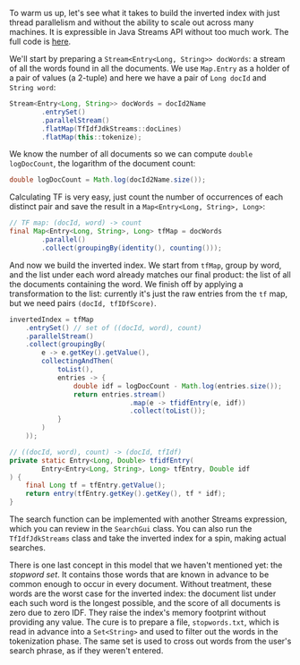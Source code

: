 To warm us up, let's see what it takes to build the inverted index with
just thread parallelism and without the ability to scale out across
many machines. It is expressible in Java Streams API without too much
work. The full code is [here](https://github.com/hazelcast/hazelcast-jet-code-samples/blob/master/batch/tf-idf/src/main/java/TfIdfJdkStreams.java).

We'll start by preparing a `Stream<Entry<Long, String>> docWords`: a stream of all the words found in all the documents. We use `Map.Entry` as a holder of a pair of values (a 2-tuple) and here we have a pair of `Long docId` and `String word`:


```java
Stream<Entry<Long, String>> docWords = docId2Name
        .entrySet()
        .parallelStream()
        .flatMap(TfIdfJdkStreams::docLines)
        .flatMap(this::tokenize);
```

We know the number of all documents so we can compute `double logDocCount`, the logarithm of the document count:

```java
double logDocCount = Math.log(docId2Name.size());
```

Calculating TF is very easy, just count the number of occurrences of
each distinct pair and save the result in a `Map<Entry<Long, String>,
Long>`:

```java
// TF map: (docId, word) -> count
final Map<Entry<Long, String>, Long> tfMap = docWords
        .parallel()
        .collect(groupingBy(identity(), counting()));
```

And now we build the inverted index. We start from `tfMap`, group by
word, and the list under each word already matches our final product:
the list of all the documents containing the word. We finish off by
applying a transformation to the list: currently it's just the raw
entries from the `tf` map, but we need pairs `(docId, tfIDfScore)`.

```java
invertedIndex = tfMap
    .entrySet() // set of ((docId, word), count)
    .parallelStream()
    .collect(groupingBy(
        e -> e.getKey().getValue(),
        collectingAndThen(
            toList(),
            entries -> {
                double idf = logDocCount - Math.log(entries.size());
                return entries.stream()
                              .map(e -> tfidfEntry(e, idf))
                              .collect(toList());
            }
        )
    ));

// ((docId, word), count) -> (docId, tfIdf)
private static Entry<Long, Double> tfidfEntry(
        Entry<Entry<Long, String>, Long> tfEntry, Double idf
) {
    final Long tf = tfEntry.getValue();
    return entry(tfEntry.getKey().getKey(), tf * idf);
}
```

The search function can be implemented with another Streams expression,
which you can review in the `SearchGui` class. You can also run the
`TfIdfJdkStreams` class and take the inverted index for a spin, making
actual searches.

There is one last concept in this model that we haven't mentioned yet:
the _stopword set_. It contains those words that are known in advance to
be common enough to occur in every document. Without treatment, these
words are the worst case for the inverted index: the document list under
each such word is the longest possible, and the score of all documents
is zero due to zero IDF. They raise the index's memory footprint without
providing any value. The cure is to prepare a file, `stopwords.txt`,
which is read in advance into a `Set<String>` and used to filter out the
words in the tokenization phase. The same set is used to cross out words
from the user's search phrase, as if they weren't entered.
